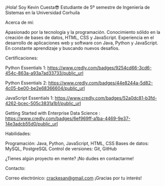 ¡Hola! Soy Kevin Cuesta😎
Estudiante de 5º semestre de Ingeniería de Sistemas en la Universidad Corhuila

Acerca de mí:

Apasionado por la tecnología y la programación.
Conocimiento sólido en la creación de bases de datos, HTML, CSS y JavaScript.
Experiencia en el desarrollo de aplicaciones web y software con Java, Python y JavaScript.
En constante aprendizaje y buscando nuevos desafíos.

Certificaciones:

Python Essentials 1: https://www.credly.com/badges/9254cd66-3cd6-454c-863a-a93a7ad33733/public_url

Python Essentials 2: https://www.credly.com/badges/44e8244a-5d82-4c05-be00-be2e68366604/public_url

JavaScript Essentials 1: https://www.credly.com/badges/52a0dc81-b3fd-4262-bcec-505c3831a1b1/public_url

Getting Started with Enterprise Data Science : https://www.credly.com/badges/6ef969ff-a1ba-4469-9e37-14e3adcb55d0/public_url

Habilidades:

Programación: Java, Python, JavaScript, HTML, CSS
Bases de datos: MySQL, PostgreSQL
Control de versiones: Git, GitHub


¿Tienes algún proyecto en mente? ¡No dudes en contactarme!

Contacto:

Correo electrónico: crackesan@gmail.com
¡Gracias por tu interés!
